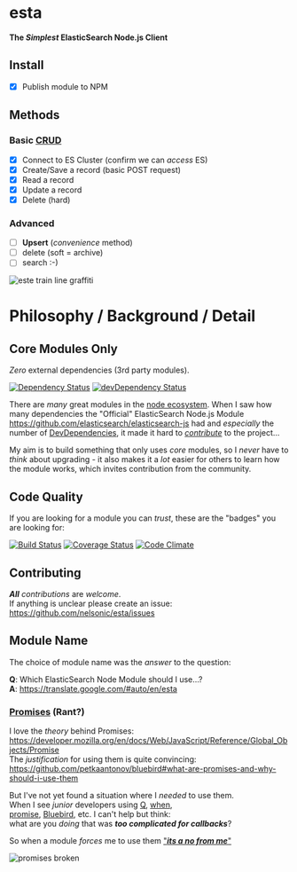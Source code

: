 esta
====

**The *Simplest* ElasticSearch Node.js Client**

## Install

- [x] Publish module to NPM

## Methods

### Basic [CRUD](http://en.wikipedia.org/wiki/Create,_read,_update_and_delete)

- [x] Connect to ES Cluster (confirm we can *access* ES)
- [x] Create/Save a record (basic POST request)
- [x] Read a record
- [x] Update a record
- [x] Delete (hard)

### Advanced

- [ ] **Upsert** (*convenience* method)
- [ ] delete (soft = archive)
- [ ] search :-)

![este train line graffiti](http://i.imgur.com/HBJ5JmX.jpg)

# Philosophy / Background / Detail

## Core Modules Only

*Zero* external dependencies (3rd party modules).

[![Dependency Status](https://david-dm.org/nelsonic/esta.svg)](https://david-dm.org/nelsonic/esta)
[![devDependency Status](https://david-dm.org/nelsonic/esta/dev-status.svg)](https://david-dm.org/nelsonic/esta#info=devDependencies)

There are *many* great modules in the
[node ecosystem](https://www.npmjs.org/).
When I saw how many dependencies the "Official" ElasticSearch
Node.js Module
https://github.com/elasticsearch/elasticsearch-js
had and *especially* the number of
[DevDependencies](https://david-dm.org/elasticsearch/elasticsearch-js#info=devDependencies),
it made it hard to
[*contribute*](https://github.com/elasticsearch/elasticsearch-js/issues/158)
to the project...

My aim is to build something that only uses *core* modules,
so I *never* have to *think* about upgrading - it also makes it a
*lot* easier for others to learn how the module works, which
invites contribution from the community.

## Code Quality

If you are looking for a module you can *trust*, these are the
"badges" you are looking for:

[![Build Status](https://travis-ci.org/nelsonic/esta.svg)](https://travis-ci.org/nelsonic/esta)
[![Coverage Status](https://img.shields.io/coveralls/nelsonic/esta.svg)](https://coveralls.io/r/nelsonic/esta?branch=master)
[![Code Climate](https://codeclimate.com/github/nelsonic/esta/badges/gpa.svg)](https://codeclimate.com/github/nelsonic/esta)


## Contributing

***All*** *contributions* are *welcome*.  
If anything is unclear please create an issue:
https://github.com/nelsonic/esta/issues


## Module Name

The choice of module name was the *answer* to the question:

**Q**: Which ElasticSearch Node Module should I use...?  
**A**: https://translate.google.com/#auto/en/esta



### [Promises](http://youtu.be/llDikI2hTtk?t=21s) (Rant?)

I love the *theory* behind Promises:  
https://developer.mozilla.org/en/docs/Web/JavaScript/Reference/Global_Objects/Promise  
The *justification* for using them is quite convincing:  
https://github.com/petkaantonov/bluebird#what-are-promises-and-why-should-i-use-them  

But I've not yet found a situation where I *needed* to use them.  
When I see *junior* developers using
[Q](https://www.npmjs.org/package/q),  [when](https://github.com/cujojs/when),  
[promise](https://github.com/then/promise),
[Bluebird](https://github.com/petkaantonov/bluebird), etc.
I can't help but think:  
what are you *doing* that was ***too complicated for callbacks***?  

So when a module *forces* me to use them
["***its a no from me***"](http://i.imgur.com/TgTX9Kf.jpg)

![promises broken](http://i.imgur.com/3bzRW8y.jpg)
